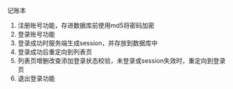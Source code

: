 记账本
1. 注册账号功能，存进数据库前使用md5将密码加密
2. 登录账号功能
3. 登录成功时服务端生成session，并存放到数据库中
4. 登录成功后重定向到列表页
5. 列表页增删改查添加登录状态校验，未登录或session失效时，重定向到登录页
6. 退出登录功能
